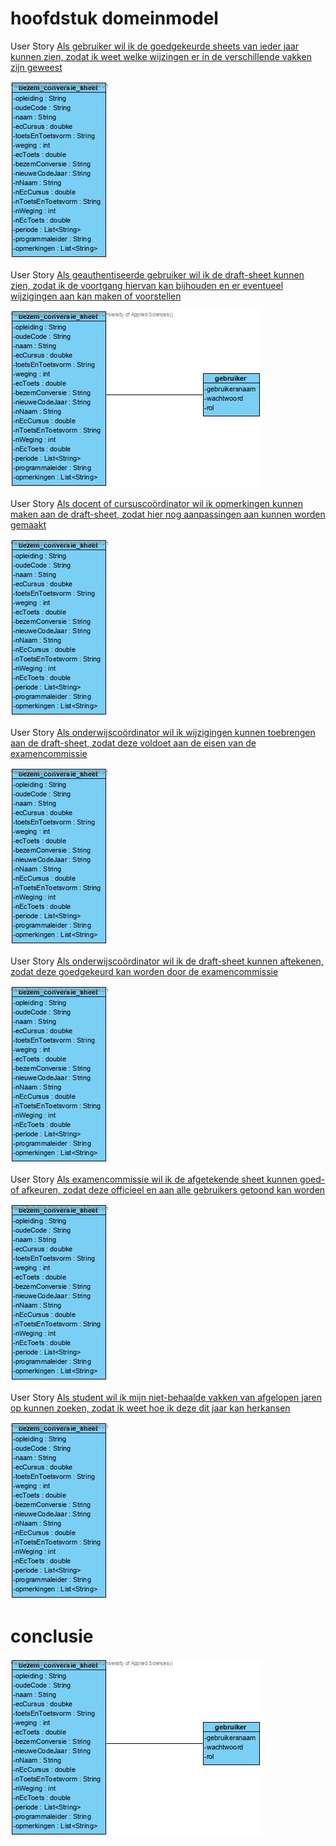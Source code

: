 # hoofdstuk domeinmodel

User Story [Als gebruiker wil ik de goedgekeurde sheets van ieder jaar kunnen zien, zodat ik weet welke wijzingen er in de verschillende vakken zijn geweest](https://github.com/HU-SD-V2PRFED-studenten-2122/prfed-2122-v2b-groep-1/issues/6)

![domeinmodel user story 1](/docs/fotos/Class%20Diagram4.jpg)

User Story [Als geauthentiseerde gebruiker wil ik de draft-sheet kunnen zien, zodat ik de voortgang hiervan kan bijhouden en er eventueel wijzigingen aan kan maken of voorstellen](https://github.com/HU-SD-V2PRFED-studenten-2122/prfed-2122-v2b-groep-1/issues/7)

![domeinmodel user story 1](/docs/fotos/Class%20Diagram5.jpg)

User Story [Als docent of cursuscoördinator wil ik opmerkingen kunnen maken aan de draft-sheet, zodat hier nog aanpassingen aan kunnen worden gemaakt](https://github.com/HU-SD-V2PRFED-studenten-2122/prfed-2122-v2b-groep-1/issues/8)

![domeinmodel user story 1](/docs/fotos/Class%20Diagram4.jpg)

User Story [Als onderwijscoördinator wil ik wijzigingen kunnen toebrengen aan de draft-sheet, zodat deze voldoet aan de eisen van de examencommissie](https://github.com/HU-SD-V2PRFED-studenten-2122/prfed-2122-v2b-groep-1/issues/9)

![domeinmodel user story 1](/docs/fotos/Class%20Diagram4.jpg)

User Story [Als onderwijscoördinator wil ik de draft-sheet kunnen aftekenen, zodat deze goedgekeurd kan worden door de examencommissie ](https://github.com/HU-SD-V2PRFED-studenten-2122/prfed-2122-v2b-groep-1/issues/10)

![domeinmodel user story 1](/docs/fotos/Class%20Diagram4.jpg)

User Story [Als examencommissie wil ik de afgetekende sheet kunnen goed- of afkeuren, zodat deze officieel en aan alle gebruikers getoond kan worden](https://github.com/HU-SD-V2PRFED-studenten-2122/prfed-2122-v2b-groep-1/issues/11)

![domeinmodel user story 1](/docs/fotos/Class%20Diagram4.jpg)

User Story [Als student wil ik mijn niet-behaalde vakken van afgelopen jaren op kunnen zoeken, zodat ik weet hoe ik deze dit jaar kan herkansen](https://github.com/HU-SD-V2PRFED-studenten-2122/prfed-2122-v2b-groep-1/issues/5)

![domeinmodel user story 1](/docs/fotos/Class%20Diagram4.jpg)

# conclusie

![domeinmodel user story 1](/docs/fotos/Class%20Diagram5.jpg)



